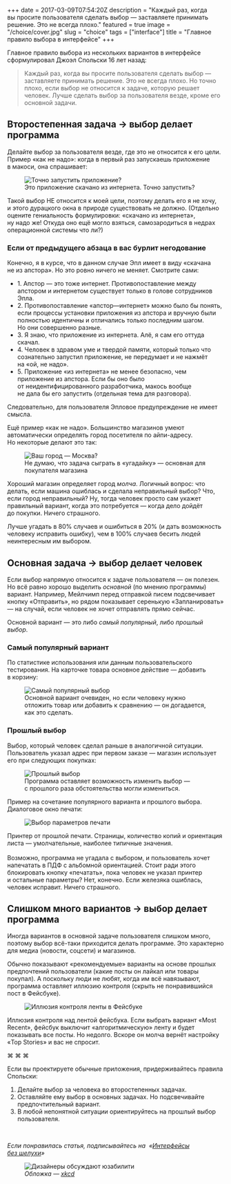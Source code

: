 +++
date = 2017-03-09T07:54:20Z
description = "Каждый раз, когда вы просите пользователя сделать выбор — заставляете принимать решение. Это не всегда плохо."
featured = true
image = "/choice/cover.jpg"
slug = "choice"
tags = ["interface"]
title = "Главное правило выбора в интерфейсе"
+++

Главное правило выбора из нескольких вариантов в интерфейсе сформулировал Джоэл Спольски 16 лет назад:

> Каждый раз, когда вы просите пользователя сделать выбор — заставляете принимать решение. Это не всегда плохо. Но точно плохо, если выбор не относится к задаче, которую решает человек. Лучше сделать выбор за пользователя везде, кроме его основной задачи.

## Второстепенная задача → выбор делает программа

Делайте выбор за пользователя везде, где это не относится к его цели. Пример «как не надо»: когда в первый раз запускаешь приложение в макоси, она спрашивает:

<figure>
    <img alt="Точно запустить приложение?" src="choice-confirm.png">
    <figcaption>Это приложение скачано из интернета. Точно запустить?</figcaption>
</figure>

Такой выбор НЕ относится к моей цели, поэтому делать его я не хочу, и этого дурацкого окна в природе существовать не должно. (Отдельно оцените гениальность формулировки: «скачано из интернета», ну надо же! Откуда оно ещё могло взяться, самозародиться в недрах операционной системы что ли?)

<div class="boxed">
    <h3>Если от предыдущего абзаца в вас бурлит негодование</h3>
    <p>Конечно, я в курсе, что в данном случае Эпл имеет в виду «скачана не из апстора». Но это ровно ничего не меняет. Смотрите сами:</p>
    <ul>
        <li>1. Апстор — это тоже интернет. Противопоставление между апстором и интернетом существует только в голове сотрудников Эпла.</li>
        <li>2. Противопоставление «апстор—интернет» можно было бы понять, если процессы установки приложения из апстора и вручную были полностью идентичны и отличались только последним шагом. Но они совершенно разные.</li>
        <li>3. Я знаю, что приложение из интернета. Алё, я сам его оттуда скачал.</li>
        <li>4. Человек в здравом уме и твердой памяти, который только что сознательно запустил приложение, не передумает и не нажмёт на «ой, не надо».</li>
        <li>5. Приложение «из интернета» не менее безопасно, чем приложение из апстора. Если бы оно было от неидентифицированного разработчика, макось вообще не дала бы его запустить (отдельная тема для разговора).</li>
    </ul>
    <p>Следовательно, для пользователя Эпловое предупреждение не имеет смысла.</p>
</div>

Ещё пример «как не надо». Большинство магазинов умеют автоматически определять город посетителя по айпи-адресу. Но некоторые делают это так:

<div class="row">
    <div class="col-xs-12 col-sm-10 col-md-6">
        <figure>
            <img alt="Ваш город — Москва?" src="choice-city-3.png">
            <figcaption>Не думаю, что задача сыграть в «угадайку» — основная для покупателя магазина</figcaption>
        </figure>
    </div>
</div>

Хороший магазин определяет город *молча*. Логичный вопрос: что делать, если машина ошиблась и сделала неправильный выбор? Что, если город неправильный? Ну, тогда человек просто сам укажет правильный вариант, когда это потребуется — когда дело дойдёт до покупки. Ничего страшного.

Лучше угадать в 80% случаев и ошибиться в 20% (и дать возможность человеку исправить ошибку), чем в 100% случаев бесить людей неинтересным им выбором.

## Основная задача → выбор делает человек

Если выбор напрямую относится к задаче пользователя — он полезен. Но всё равно хорошо выделить *основной* (по мнению программы) вариант. Например, Мейлчимп перед отправкой писем подсвечивает кнопку «Отправить», но рядом показывает серенькую «Запланировать» — на случай, если человек не хочет отправлять прямо сейчас.

Основной вариант — это либо *самый популярный*, либо *прошлый выбор*.


### Самый популярный вариант

По статистике использования или данным пользовательского тестирования. На карточке товара основное действие — добавить в корзину:

<div class="row">
    <div class="col-xs-12 col-sm-10">
        <figure>
            <img alt="Самый популярный выбор" src="choice-primary.png" class="img-bordered">
            <figcaption>Основной вариант очевиден, но если человеку нужно отложить товар или добавить к сравнению — он догадается, как это сделать.</figcaption>
        </figure>
    </div>
</div>

### Прошлый выбор

Выбор, который человек сделал раньше в аналогичной ситуации. Пользователь указал адрес при первом заказе — магазин использует его при следующих покупках:

<div class="row">
    <div class="col-xs-12 col-sm-10">
        <figure>
            <img alt="Прошлый выбор" src="choice-autofill.png" class="img-bordered">
            <figcaption>Программа оставляет возможность изменить выбор — с прошлого раза обстоятельства могли измениться.</figcaption>
        </figure>
    </div>
</div>

Пример на сочетание популярного варианта и прошлого выбора. Диалоговое окно печати:

<div class="row">
    <div class="col-xs-12 col-sm-10 col-md-5">
        <figure>
            <img alt="Выбор параметров печати" src="choice-print.png" class="img-bordered">
        </figure>
    </div>
    <div class="col-xs-12 col-sm-10 col-md-6">
        <div class="figcaption">Принтер от прошлой печати. Страницы, количество копий и ориентация листа — умолчательные, наиболее типичные значения.</div>
        <br>
        <div class="figcaption">Возможно, программа не угадала с выбором, и пользователь хочет напечатать в ПДФ с альбомной ориентацией. Стоит ради этого блокировать кнопку «печатать», пока человек не указал принтер и остальные параметры? Нет, конечно. Если железяка ошиблась, человек исправит. Ничего страшного.</div>
    </div>
</div>

## Слишком много вариантов → выбор делает программа

Иногда вариантов в основной задаче пользователя слишком много, поэтому выбор всё-таки приходится делать программе. Это характерно для медиа (новости, соцсети) и магазинов. 

Обычно показывают «рекомендуемые» варианты на основе прошлых предпочтений пользователи (какие посты он лайкал или товары покупал). А поскольку люди не любят, когда им всё навязывают, программа оставляет иллюзию контроля (скрыть не понравившийся пост в Фейсбуке).

<div class="row">
    <div class="col-xs-12 col-sm-6 col-md-4">
        <figure>
            <img alt="Иллюзия контроля ленты в Фейсбуке" src="choice-facebook.png">
        </figure>
    </div>
    <div class="col-xs-12 col-sm-6 col-md-6">
        <div class="figcaption">Иллюзия контроля над лентой фейсбука. Если выбрать вариант «Most Recent», фейсбук выключит «алгоритмическую» ленту и будет показывать все посты. Но недолго. Вскоре он молча вернёт настройку «Top Stories» и вас не спросит.</div>
    </div>
</div>

<p class="align-center">⌘ ⌘ ⌘</p>

Если вы проектируете обычные приложения, придерживайтесь правила Спольски:

1. Делайте выбор за человека во второстепенных задачах.
2. Оставляйте ему выбор в основных задачах. Но подсвечивайте предпочтительный вариант.
3. В любой непонятной ситуации ориентируйтесь на прошлый выбор пользователя.

<br>

<div class="row">
<div class="col-xs-12 col-sm-10 col-md-8"><p><em>Если понравилась статья, подписывайтесь <span class="nowrap">на <i class="far fa-star color-sin"></i> «<a href="tg://resolve?domain=dangry">Интерфейсы без шелухи</a>»</span></em></p></div>
</div>

<figure>
    <img alt="Дизайнеры обсуждают юзабилити" src="choice-strip.png">
    <figcaption>
    <em>Обложка — <a href="https://xkcd.com/1804/">xkcd</a></em></figcaption>
</figure>


